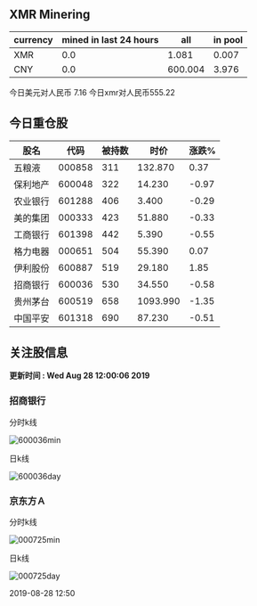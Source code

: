 ## XMR Minering

|currency|mined in last 24 hours|all|in pool|
|---|---|---|---|
|XMR|0.0|1.081|0.007|
|CNY|0.0|600.004|3.976|

今日美元对人民币 7.16	今日xmr对人民币555.22


## 今日重仓股 

|股名|代码|被持数|时价|涨跌%|
|---|---|---|---|---|
|五粮液|000858|311|132.870|0.37|
|保利地产|600048|322|14.230|-0.97|
|农业银行|601288|406|3.400|-0.29|
|美的集团|000333|423|51.880|-0.33|
|工商银行|601398|442|5.390|-0.55|
|格力电器|000651|504|55.390|0.07|
|伊利股份|600887|519|29.180|1.85|
|招商银行|600036|530|34.550|-0.58|
|贵州茅台|600519|658|1093.990|-1.35|
|中国平安|601318|690|87.230|-0.51|

## 关注股信息
**更新时间 : Wed Aug 28 12:00:06 2019**
### 招商银行 
分时k线

![600036min](http://image.sinajs.cn/newchart/min/n/sh600036.gif)

日k线

![600036day](http://image.sinajs.cn/newchart/daily/n/sh600036.gif)

### 京东方Ａ 
分时k线

![000725min](http://image.sinajs.cn/newchart/min/n/sz000725.gif)

日k线

![000725day](http://image.sinajs.cn/newchart/daily/n/sz000725.gif)

2019-08-28 12:50